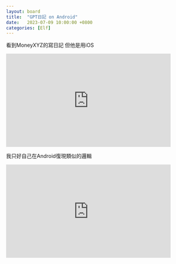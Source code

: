 ```yaml
---
layout: board
title:  "GPT日記 on Android"
date:   2023-07-09 10:00:00 +0800
categories: [Elf]
---
```


看到MoneyXYZ的寫日記 但他是用iOS
<iframe width="450" height="255" src="https://www.youtube.com/embed/ZRv0Z-M7NqM" title="YouTube video player" frameborder="0" ></iframe>

我只好自己在Android復現類似的邏輯
<iframe width="450" height="255" src="https://www.youtube.com/embed/3xW97NmAh1s" title="YouTube video player" frameborder="0" ></iframe>
